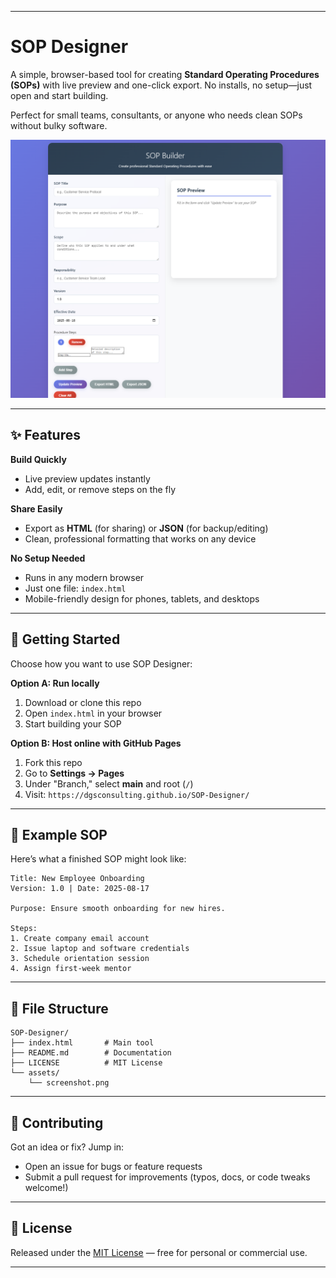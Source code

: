 
---

# SOP Designer

A simple, browser-based tool for creating **Standard Operating Procedures (SOPs)** with live preview and one-click export. No installs, no setup—just open and start building.

Perfect for small teams, consultants, or anyone who needs clean SOPs without bulky software.

![SOP Designer Screenshot](assets/screenshot.png)

---

## ✨ Features

**Build Quickly**

* Live preview updates instantly
* Add, edit, or remove steps on the fly

**Share Easily**

* Export as **HTML** (for sharing) or **JSON** (for backup/editing)
* Clean, professional formatting that works on any device

**No Setup Needed**

* Runs in any modern browser
* Just one file: `index.html`
* Mobile-friendly design for phones, tablets, and desktops

---

## 🚀 Getting Started

Choose how you want to use SOP Designer:

**Option A: Run locally**

1. Download or clone this repo
2. Open `index.html` in your browser
3. Start building your SOP

**Option B: Host online with GitHub Pages**

1. Fork this repo
2. Go to **Settings → Pages**
3. Under "Branch," select **main** and root (`/`)
4. Visit: `https://dgsconsulting.github.io/SOP-Designer/`

---

## 📄 Example SOP

Here’s what a finished SOP might look like:

```
Title: New Employee Onboarding  
Version: 1.0 | Date: 2025-08-17  

Purpose: Ensure smooth onboarding for new hires.  

Steps:  
1. Create company email account  
2. Issue laptop and software credentials  
3. Schedule orientation session  
4. Assign first-week mentor  
```

---

## 📂 File Structure

```
SOP-Designer/
├── index.html       # Main tool
├── README.md        # Documentation
├── LICENSE          # MIT License
└── assets/
    └── screenshot.png
```

---

## 🤝 Contributing

Got an idea or fix? Jump in:

* Open an issue for bugs or feature requests
* Submit a pull request for improvements (typos, docs, or code tweaks welcome!)

---

## 📜 License

Released under the [MIT License](LICENSE) — free for personal or commercial use.

---
